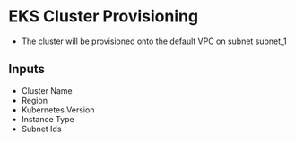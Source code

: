 # EKS Cluster Provisioning
- The cluster will be provisioned onto the default VPC on subnet subnet_1

## Inputs
- Cluster Name
- Region
- Kubernetes Version
- Instance Type
- Subnet Ids